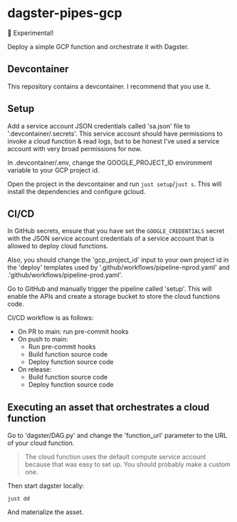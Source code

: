 # dagster-pipes-gcp

🚧 Experimental!

Deploy a simple GCP function and orchestrate it with Dagster.

## Devcontainer

This repository contains a devcontainer. I recommend that you use it.

## Setup

Add a service account JSON credentials called 'sa.json' file to '.devcontainer/.secrets'. This service account should have permissions to invoke a cloud function & read logs, but to be honest I've used a service account with very broad permissions for now.

In .devcontainer/.env, change the GOOGLE_PROJECT_ID environment variable to your GCP project id.

Open the project in the devcontainer and run `just setup`/`just s`. This will install the dependencies and configure gcloud.

## CI/CD

In GitHub secrets, ensure that you have set the `GOOGLE_CREDENTIALS` secret with the JSON service account credentials of a service account that is allowed to deploy cloud functions.

Also, you should change the 'gcp_project_id' input to your own project id in the 'deploy' templates used by '.github/workflows/pipeline-nprod.yaml' and .'github/workflows/pipeline-prod.yaml'.

Go to GitHub and manually trigger the pipeline called 'setup'. This will enable the APIs and create a storage bucket to store the cloud functions code.

CI/CD workflow is as follows:

- On PR to main: run pre-commit hooks
- On push to main:
  - Run pre-commit hooks
  - Build function source code
  - Deploy function source code
- On release:
  - Build function source code
  - Deploy function source code

## Executing an asset that orchestrates a cloud function

Go to 'dagster/DAG.py' and change the 'function_url' parameter to the URL of your cloud function.

> The cloud function uses the default compute service account because that was easy to set up. You should probably make a custom one.

Then start dagster locally:

```
just dd
```

And materialize the asset.
